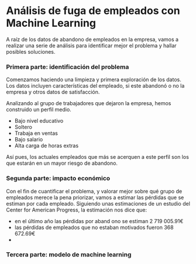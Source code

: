 # Análisis de fuga de empleados con Machine Learning

A raíz de los datos de abandono de empleados en la empresa, vamos a realizar una serie de análisis para identificar mejor el problema y hallar posibles soluciones.

### Primera parte: identificación del problema

Comenzamos haciendo una limpieza y primera exploración de los datos. Los datos incluyen características del empleado, si este abandonó o no la empresa y otros datos de satisfacción. 

Analizando al grupo de trabajadores que dejaron la empresa, hemos construido un perfil medio. 
* Bajo nivel educativo
* Soltero
* Trabaja en ventas
* Bajo salario
* Alta carga de horas extras

Así pues, los actuales empleados que más se acerquen a este perfil son los que estarán en un mayor riesgo de abandono.

### Segunda parte: impacto económico

Con el fin de cuantificar el problema, y valorar mejor sobre qué grupo de empleados merece la pena priorizar, vamos a estimar las pérdidas que se estiman por cada empleado.
Siguiendo unas estimaciones de un estudio del Center for American Progress, la estimación nos dice que:
* en el último año las pérdidas por aband ono se estiman 2 719 005.91€
* las pérdidas de empleados que no estaban motivados fueron 368 672.69€
* 

 



### Tercera parte: modelo de machine learning





